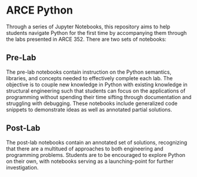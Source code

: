 # ARCE Python
Through a series of Jupyter Notebooks, this repository aims to help students navigate Python for the first time by accompanying them through the labs presented in ARCE 352. There are two sets of notebooks:
## Pre-Lab
The pre-lab notebooks contain instruction on the Python semantics, libraries, and concepts needed to effectively complete each lab. The objective is to couple new knowledge in Python with existing knowledge in structural engineering such that students can focus on the applications of programming without spending their time sifting through documentation and struggling with debugging. These notebooks include generalized code snippets to demonstrate ideas as well as annotated partial solutions.

## Post-Lab
The post-lab notebooks contain an annotated set of solutions, recognizing that there are a multitued of approaches to both engineering and programming problems. Students are to be encouraged to explore Python on their own, with notebooks serving as a launching-point for further investigation.
